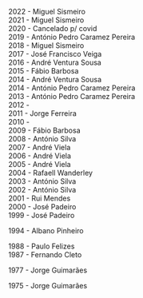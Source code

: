 2022 - Miguel Sismeiro\
2021 - Miguel Sismeiro\
2020 - Cancelado p/ covid\
2019 - António Pedro Caramez Pereira\
2018 - Miguel Sismeiro\
2017 - José Francisco Veiga\
2016 - André Ventura Sousa\
2015 - Fábio Barbosa\
2014 - André Ventura Sousa\
2014 - António Pedro Caramez Pereira\
2013 - António Pedro Caramez Pereira\
2012 - \
2011 - Jorge Ferreira\
2010 - \
2009 - Fábio Barbosa\
2008 - António Silva\
2007 - André Viela\
2006 - André Viela\
2005 - André Viela\
2004 - Rafaell Wanderley\
2003 - António Silva\
2002 - António Silva\
2001 - Rui Mendes\
2000 - José Padeiro\
1999 - José Padeiro

1994 - Albano Pinheiro

1988 - Paulo Felizes\
1987 - Fernando Cleto

1977 - Jorge Guimarães

1975 - Jorge Guimarães
